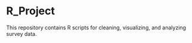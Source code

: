 # R_Project
This repository contains R scripts for cleaning, visualizing, and analyzing survey data.
